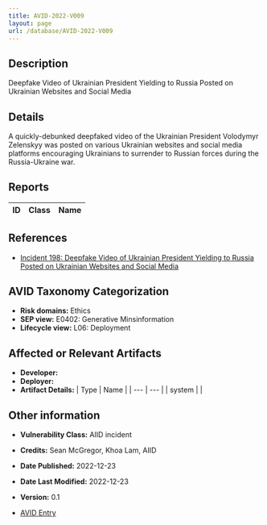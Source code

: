 ```yaml
---
title: AVID-2022-V009
layout: page
url: /database/AVID-2022-V009
---
```


## Description

Deepfake Video of Ukrainian President Yielding to Russia Posted on Ukrainian Websites and Social Media

## Details

A quickly-debunked deepfaked video of the Ukrainian President Volodymyr Zelenskyy was posted on various Ukrainian websites and social media platforms encouraging Ukrainians to surrender to Russian forces during the Russia-Ukraine war.

## Reports 

| ID | Class | Name |
| --- | --- | --- | 

## References

- [Incident 198: Deepfake Video of Ukrainian President Yielding to Russia Posted on Ukrainian Websites and Social Media](https://incidentdatabase.ai/cite/198)

## AVID Taxonomy Categorization

- **Risk domains:** Ethics
- **SEP view:** E0402: Generative Minsinformation
- **Lifecycle view:** L06: Deployment

## Affected or Relevant Artifacts

- **Developer:** 
- **Deployer:** 
- **Artifact Details:**
| Type | Name |
| --- | --- | 
| system |  |

## Other information

- **Vulnerability Class:** AIID incident
- **Credits:** Sean McGregor, Khoa Lam, AIID
- **Date Published:** 2022-12-23
- **Date Last Modified:** 2022-12-23
- **Version:** 0.1

- [AVID Entry](https://github.com/avidml/avid-db/tree/main/vulnerabilities/2022/AVID-2022-V009.json)
